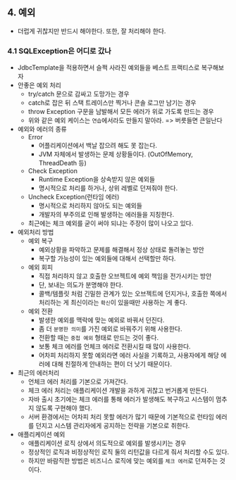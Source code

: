 ## 4. 예외
- 더럽게 귀찮지만 반드시 해야한다. 또한, 잘 처리해야 한다.

### 4.1 SQLException은 어디로 갔나
- JdbcTemplate을 적용하면서 슬쩍 사라진 예외들을 베스트 프랙티스로 복구해보자
- 안좋은 예외 처리
    - try/catch 문으로 감싸고 도망가는 경우
    - catch로 잡은 뒤 스택 트레이스만 찍거나 콘솔 로그만 남기는 경우
    - throw Exception 구문을 남발해서 모든 에러가 위로 가도록 만드는 경우
    - 위와 같은 예외 케이스는 `연습`에서라도 만들지 말아라. => 버릇들면 큰일난다
- 예외와 에러의 종류
    - Error
        - 어플리케이션에서 백날 잡으려 해도 못 잡는다.
        - JVM 자체에서 발생하는 문제 상황들이다. (OutOfMemory, ThreadDeath 등)
    - Check Exception
        - Runtime Exception을 상속받지 않은 예외들
        - 명시적으로 처리를 하거나, 상위 레벨로 던져줘야 한다.
    - Uncheck Exception(런타임 에러)
        - 명시적으로 처리하지 않아도 되는 예외들
        - 개발자의 부주의로 인해 발생하는 에러들을 지칭한다.
    - 최근에는 체크 예외를 굳이 써야 되냐는 주장이 많이 나오고 있다.
- 예외처리 방법
    - 예외 복구
        - 예외상황을 파악하고 문제를 해결해서 정상 상태로 돌려놓는 방안
        - 복구할 가능성이 있는 예외들에 대해서 선택할만 하다.
    - 예외 회피
        - 직접 처리하지 않고 호출한 오브젝트에 예외 책임을 전가시키는 방안
        - 단, 보내는 의도가 분명해야 한다.
        - 콜백/템플릿 처럼 긴밀한 관계가 있는 오브젝트에 던지거나, 호출한 쪽에서 처리하는 게 최신이라는 `확신`이 있을때만 사용하는 게 좋다.
    - 예외 전환
        - 발생한 예외를 맥락에 맞는 예외로 바꿔서 던진다.
        - 좀 더 `분명한 의미`를 가진 예외로 바꿔주기 위해 사용한다.
        - 전환할 때는 `중첩 예외` 형태로 만드는 것이 좋다.
        - 보통 체크 에러를 언체크 에러로 전환시킬 때 많이 사용한다.
        - 어차피 처리하지 못할 예외라면 에러 사실을 기록하고, 사용자에게 해당 에러에 대해 친절하게 안내하는 편이 더 낫기 때문이다.
- 최근의 에러처리
    - 언체크 에러 처리를 기본으로 가져간다.
    - 체크 에러 처리는 애플리케이션 개발을 과하게 귀찮고 번거롭게 만든다.
    - 자바 출시 초기에는 체크 에러를 통해 에러가 발생해도 복구하고 시스템이 멈추지 않도록 구현해야 했다.
    - 서버 환경에서는 어차피 처리 못할 에러가 많기 때문에 기본적으로 런타임 에러를 던지고 시스템 관리자에게 공지하는 전략을 기본으로 취한다.
- 애플리케이션 예외
    - 애플리케이션 로직 상에서 의도적으로 예외를 발생시키는 경우
    - 정상적인 로직과 비정상적인 로직 둘의 리턴값을 다르게 줘서 처리할 수도 있다.
    - 하지만 바람직한 방법은 비즈니스 로직에 맞는 예외를 `체크 에러`로 던져주는 것이다.
